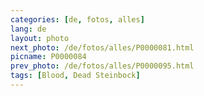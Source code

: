 ```yaml
---
categories: [de, fotos, alles]
lang: de
layout: photo
next_photo: /de/fotos/alles/P0000081.html
picname: P0000084
prev_photo: /de/fotos/alles/P0000095.html
tags: [Blood, Dead Steinbock]
---
```

